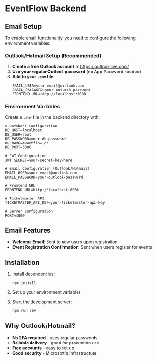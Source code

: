 # EventFlow Backend

## Email Setup

To enable email functionality, you need to configure the following environment variables:

### Outlook/Hotmail Setup (Recommended)

1. **Create a free Outlook account** at https://outlook.live.com/
2. **Use your regular Outlook password** (no App Password needed)
3. **Add to your `.env` file**:
   ```
   EMAIL_USER=your-email@outlook.com
   EMAIL_PASSWORD=your-outlook-password
   FRONTEND_URL=http://localhost:8080
   ```

### Environment Variables

Create a `.env` file in the backend directory with:

```env
# Database Configuration
DB_HOST=localhost
DB_USER=root
DB_PASSWORD=your-db-password
DB_NAME=eventflow_db
DB_PORT=3306

# JWT Configuration
JWT_SECRET=your-secret-key-here

# Email Configuration (Outlook/Hotmail)
EMAIL_USER=your-email@outlook.com
EMAIL_PASSWORD=your-outlook-password

# Frontend URL
FRONTEND_URL=http://localhost:8080

# Ticketmaster API
TICKETMASTER_API_KEY=your-ticketmaster-api-key

# Server Configuration
PORT=4000
```

## Email Features

- **Welcome Email**: Sent to new users upon registration
- **Event Registration Confirmation**: Sent when users register for events

## Installation

1. Install dependencies:
   ```bash
   npm install
   ```

2. Set up your environment variables

3. Start the development server:
   ```bash
   npm run dev
   ```

## Why Outlook/Hotmail?

- **No 2FA required** - uses regular passwords
- **Reliable delivery** - good for production use
- **Free accounts** - easy to set up
- **Good security** - Microsoft's infrastructure 
